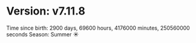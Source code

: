 # Version: v7.11.8
Time since birth: 2900 days, 69600 hours, 4176000 minutes, 250560000 seconds
Season: Summer ☀️
